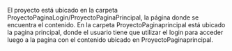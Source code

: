 El proyecto está ubicado en la carpeta ProyectoPaginaLogin/ProyectoPaginaPrincipal, la página donde se encuentra el contenido. 
En la carpeta ProyectoPaginaprincipal está ubicado la pagina principal, donde el usuario tiene que utilizar el login para acceder luego a la pagina con el contenido ubicado en ProyectoPaginaprincipal.
